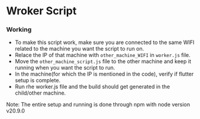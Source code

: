 # Wroker Script

### Working

- To make this script work, make sure you are connected to the same WIFI related to the machine you want the script to run on.
- Relace the IP of that machine with `other_machine_WIFI` in `worker.js` file.
- Move the `other_machine_script.js` file to the other machine and keep it running when you want the script to run.
- In the machine(for which the IP is mentioned in the code), verify if flutter setup is complete.
- Run rhe worker.js file and the build should get generated in the child/other machine.

Note: The entire setup and running is done through npm with node version v20.9.0
